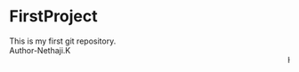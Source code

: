 # FirstProject
This is my first git repository.
<br>
Author-Nethaji.K
<br>
<marquee behaviour="scroll" direction="left">HaHaHa..</marquee>
